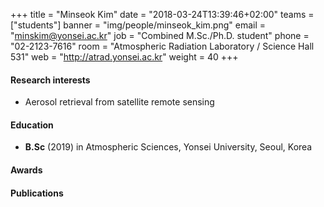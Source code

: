 +++
title = "Minseok Kim"
date = "2018-03-24T13:39:46+02:00"
teams = ["students"]
banner = "img/people/minseok_kim.png"
email = "minskim@yonsei.ac.kr"
job = "Combined M.Sc./Ph.D. student"
phone = "02-2123-7616"
room = "Atmospheric Radiation Laboratory / Science Hall 531"
web = "http://atrad.yonsei.ac.kr"
weight = 40
+++

#### Research interests
+ Aerosol retrieval from satellite remote sensing

#### Education
 + **B.Sc** (2019) in Atmospheric Sciences, Yonsei University, Seoul, Korea

#### Awards


#### Publications
